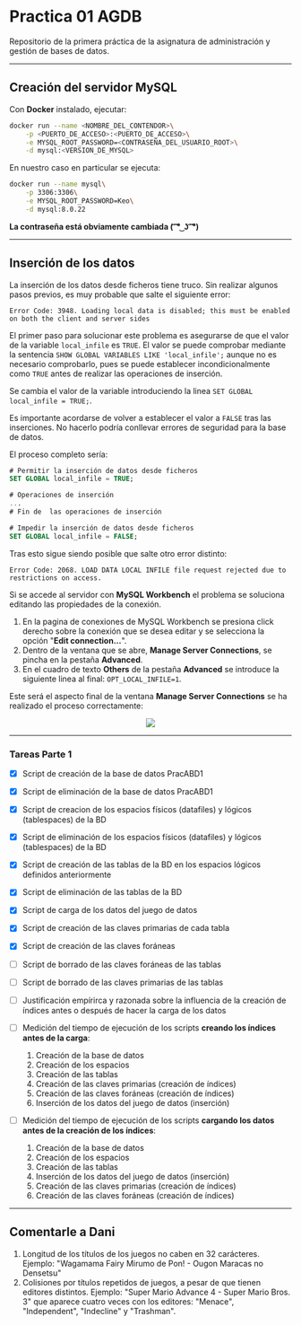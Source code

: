 # Practica 01 AGDB

Repositorio de la primera práctica de la asignatura de administración y gestión de bases de datos.

---

## Creación del servidor MySQL

Con **Docker** instalado, ejecutar:

```sh
docker run --name <NOMBRE_DEL_CONTENDOR>\
    -p <PUERTO_DE_ACCESO>:<PUERTO_DE_ACCESO>\
    -e MYSQL_ROOT_PASSWORD=<CONTRASEÑA_DEL_USUARIO_ROOT>\
    -d mysql:<VERSION_DE_MYSQL>
```

En nuestro caso en particular se ejecuta:

```sh
docker run --name mysql\
    -p 3306:3306\
    -e MYSQL_ROOT_PASSWORD=Keo\
    -d mysql:8.0.22
```

**La contraseña está obviamente cambiada ( ͡ ͡° ͜ ʖ ͡ ͡°)**

---

## Inserción de los datos

La inserción de los datos desde ficheros tiene truco. Sin realizar algunos pasos previos, es muy probable que salte el siguiente error:

``` 
Error Code: 3948. Loading local data is disabled; this must be enabled on both the client and server sides
```

El primer paso para solucionar este problema es asegurarse de que el valor de la variable `local_infile` es `TRUE`. El valor se puede comprobar mediante la sentencia `SHOW GLOBAL VARIABLES LIKE 'local_infile';` aunque no es necesario comprobarlo, pues se puede establecer incondicionalmente como `TRUE` antes de realizar las operaciones de inserción.

Se cambia el valor de la variable introduciendo la linea `SET GLOBAL local_infile = TRUE;`.

Es importante acordarse de volver a establecer el valor a `FALSE` tras las inserciones. No hacerlo podría conllevar errores de seguridad para la base de datos.

El proceso completo sería:

```sql
# Permitir la inserción de datos desde ficheros
SET GLOBAL local_infile = TRUE;

# Operaciones de inserción
...
# Fin de  las operaciones de inserción

# Impedir la inserción de datos desde ficheros
SET GLOBAL local_infile = FALSE;
```

Tras esto sigue siendo posible que salte otro error distinto:

```
Error Code: 2068. LOAD DATA LOCAL INFILE file request rejected due to restrictions on access.
```

Si se accede al servidor con **MySQL Workbench** el problema se soluciona editando las propiedades de la conexión.

1. En la pagina de conexiones de MySQL Workbench se presiona click derecho sobre la conexión que se desea editar y se selecciona la opción "**Edit connection...**".
2. Dentro de la ventana que se abre, **Manage Server Connections**, se pincha en la pestaña **Advanced**.
3. En el cuadro de texto **Others** de la pestaña **Advanced** se introduce la siguiente linea al final: `OPT_LOCAL_INFILE=1`.

Este será el aspecto final de la ventana **Manage Server Connections** se ha realizado el proceso correctamente:

<p align="center">
  <img src="https://user-images.githubusercontent.com/68425553/194750333-02417ba3-0b71-47e1-9f61-161036064f87.png">
</p>

---

### Tareas Parte 1

- [X] Script de creación de la base de datos PracABD1
- [X] Script de eliminación de la base de datos PracABD1

- [X] Script de creacion de los espacios físicos (datafiles) y lógicos (tablespaces) de la BD
- [X] Script de eliminación de los espacios físicos (datafiles) y lógicos (tablespaces) de la BD

- [X] Script de creación de las tablas de la BD en los espacios lógicos definidos anteriormente
- [X] Script de eliminación de las tablas de la BD

- [X] Script de carga de los datos del juego de datos

- [X] Script de creación de las claves primarias de cada tabla
- [X] Script de creación de las claves foráneas
- [ ] Script de borrado de las claves foráneas de las tablas
- [ ] Script de borrado de las claves primarias de las tablas

- [ ]  Justificación empírirca y razonada sobre la influencia de la creación de índices antes o después de hacer la carga de los datos
  - [ ] Medición del tiempo de ejecución de los scripts **creando los índices antes de la carga**:
    1. Creación de la base de datos
    2. Creación de los espacios
    3. Creación de las tablas
    4. Creación de las claves primarias               (creación de índices)
    5. Creación de las claves foráneas                (creación de índices)
    6. Inserción de los datos del juego de datos      (inserción)
  - [ ] Medición del tiempo de ejecución de los scripts **cargando los datos antes de la creación de los índices**:
    1. Creación de la base de datos
    2. Creación de los espacios
    3. Creación de las tablas
    4. Inserción de los datos del juego de datos      (inserción)
    5. Creación de las claves primarias               (creación de índices)
    6. Creación de las claves foráneas                (creación de índices)

--- 

## Comentarle a Dani

1. Longitud de los títulos de los juegos no caben en 32 carácteres. Ejemplo: "Wagamama Fairy Mirumo de Pon! - Ougon Maracas no Densetsu"
2. Colisiones por títulos repetidos de juegos, a pesar de que tienen editores distintos. Ejemplo: "Super Mario Advance 4 - Super Mario Bros. 3" que aparece cuatro veces con los editores: "Menace", "Independent", "Indecline" y "Trashman".

